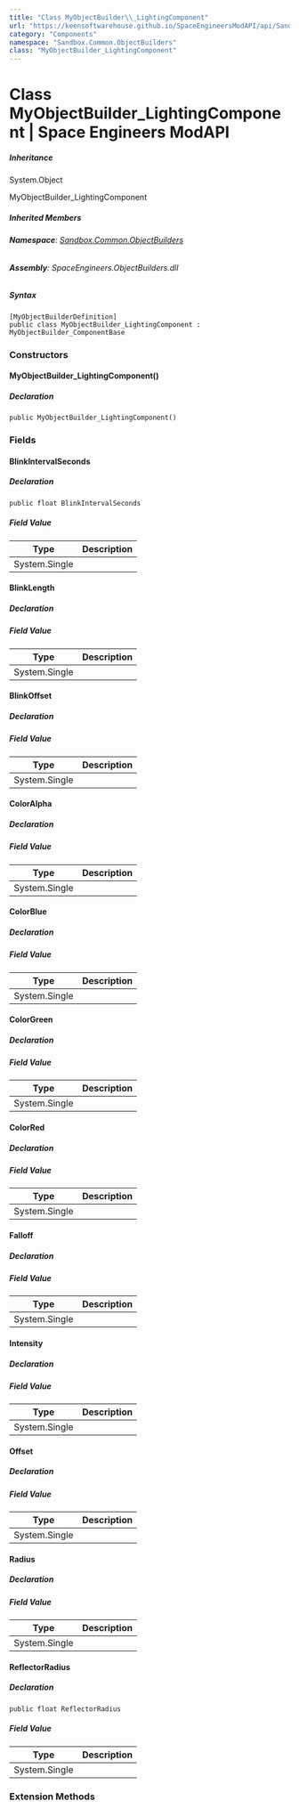 ```yaml
---
title: "Class MyObjectBuilder\\_LightingComponent"
url: "https://keensoftwarehouse.github.io/SpaceEngineersModAPI/api/Sandbox.Common.ObjectBuilders.MyObjectBuilder_LightingComponent.html"
category: "Components"
namespace: "Sandbox.Common.ObjectBuilders"
class: "MyObjectBuilder_LightingComponent"
---
```


# Class MyObjectBuilder\_LightingComponent | Space Engineers ModAPI

##### Inheritance

System.Object

MyObjectBuilder\_LightingComponent

##### Inherited Members

###### **Namespace**: [Sandbox.Common.ObjectBuilders](https://keensoftwarehouse.github.io/SpaceEngineersModAPI/api/Sandbox.Common.ObjectBuilders.html)

###### **Assembly**: SpaceEngineers.ObjectBuilders.dll

##### Syntax

```
[MyObjectBuilderDefinition]
public class MyObjectBuilder_LightingComponent : MyObjectBuilder_ComponentBase
```

### Constructors

#### MyObjectBuilder\_LightingComponent()

##### Declaration

```
public MyObjectBuilder_LightingComponent()
```

### Fields

#### BlinkIntervalSeconds

##### Declaration

```
public float BlinkIntervalSeconds
```

##### Field Value

| Type | Description |
| --- | --- |
| System.Single |     |

#### BlinkLength

##### Declaration

##### Field Value

| Type | Description |
| --- | --- |
| System.Single |     |

#### BlinkOffset

##### Declaration

##### Field Value

| Type | Description |
| --- | --- |
| System.Single |     |

#### ColorAlpha

##### Declaration

##### Field Value

| Type | Description |
| --- | --- |
| System.Single |     |

#### ColorBlue

##### Declaration

##### Field Value

| Type | Description |
| --- | --- |
| System.Single |     |

#### ColorGreen

##### Declaration

##### Field Value

| Type | Description |
| --- | --- |
| System.Single |     |

#### ColorRed

##### Declaration

##### Field Value

| Type | Description |
| --- | --- |
| System.Single |     |

#### Falloff

##### Declaration

##### Field Value

| Type | Description |
| --- | --- |
| System.Single |     |

#### Intensity

##### Declaration

##### Field Value

| Type | Description |
| --- | --- |
| System.Single |     |

#### Offset

##### Declaration

##### Field Value

| Type | Description |
| --- | --- |
| System.Single |     |

#### Radius

##### Declaration

##### Field Value

| Type | Description |
| --- | --- |
| System.Single |     |

#### ReflectorRadius

##### Declaration

```
public float ReflectorRadius
```

##### Field Value

| Type | Description |
| --- | --- |
| System.Single |     |

### Extension Methods